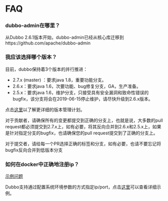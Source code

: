# FAQ

### dubbo-admin在哪里？

从Dubbo 2.6.1版本开始，dubbo-admin已经从核心库迁移到https://github.com/apache/dubbo-admin

### 我应该选择哪个版本？

目前，dubbo保持着3个版本的并行推进：

* 2.7.x (master) ：要求java 1.8，重要功能分支。
* 2.6.x：要求java 1.6，次要功能、bug修复分支，GA，生产准备。
* 2.5.x：要求java 1.6，维护分支，只接受具有安全漏洞和致命性错误的bugfix，该分支将会在2019-06-15停止维护，请尽快升级到2.6.x版本。

点击[这里](https://github.com/apache/dubbo/issues/1208)以了解更详细的版本管理计划。

对于贡献者，请确保所有的变更都提交到正确的分支上，也就是说，大多数的pull request都必须提交到2.7.x上，如有必要，将其反向合并到2.6.x和2.5.x上，如果是针对指定分支的bugfix，也请确保您的pull request提交到了正确的分支上。

对于提交者，请给每一个PR选择正确的标签和分支，如有必要，也请不要忘记将bugfix反向合并到低版本分支

### 如何在docker中正确地注册ip？

[示例问题](https://github.com/alibaba/dubbo/issues/742)

Dubbo支持通过配置系统环境参数的方式指定ip/port，点击[这里](https://github.com/dubbo/dubbo-samples/tree/master/dubbo-samples-docker)可以查看详细示例。
